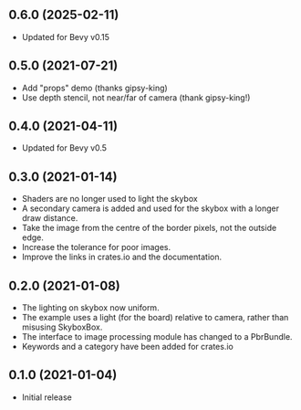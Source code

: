 ## 0.6.0 (2025-02-11)

* Updated for Bevy v0.15

## 0.5.0 (2021-07-21)

* Add "props" demo (thanks gipsy-king)
* Use depth stencil, not near/far of camera (thank gipsy-king!)

## 0.4.0 (2021-04-11)

* Updated for Bevy v0.5

## 0.3.0 (2021-01-14)

* Shaders are no longer used to light the skybox
* A secondary camera is added and used for the skybox with a longer draw distance.
* Take the image from the centre of the border pixels, not the outside edge.
* Increase the tolerance for poor images.
* Improve the links in crates.io and the documentation.

## 0.2.0 (2021-01-08)

* The lighting on skybox now uniform.
* The example uses a light (for the board) relative to camera, rather than misusing SkyboxBox.
* The interface to image processing module has changed to a PbrBundle.
* Keywords and a category have been added for crates.io

## 0.1.0 (2021-01-04)

* Initial release
